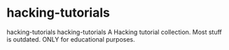 # hacking-tutorials

hacking-tutorials hacking-tutorials  A Hacking tutorial collection. Most stuff is outdated. ONLY for educational purposes.



